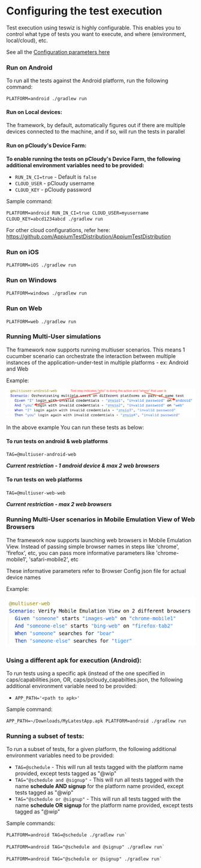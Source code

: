 # Configuring the test execution

Test execution using teswiz is highly configurable. This enables you to control what type of tests you want to execute, and where (environment, local/cloud), etc.

See all the [Configuration parameters here](ConfigurationParameters-README.md)

### Run on Android

To run all the tests against the Android platform, run the following command:

    PLATFORM=android ./gradlew run

#### Run on Local devices:

The framework, by default, automatically figures out if there are multiple devices connected to the machine, and if so,
will run the tests in parallel

#### Run on pCloudy's Device Farm:

**To enable running the tests on pCloudy's Device Farm, the following additional environment variables need to be provided:**

* `RUN_IN_CI=true` - Default is `false`
* `CLOUD_USER` - pCloudy username
* `CLOUD_KEY` - pCloudy password

Sample command:

    PLATFORM=android RUN_IN_CI=true CLOUD_USER=myusername CLOUD_KEY=abcd1234abcd ./gradlew run

For other cloud configurations, refer here: https://github.com/AppiumTestDistribution/AppiumTestDistribution

### Run on iOS

    PLATFORM=iOS ./gradlew run

### Run on Windows

    PLATFORM=windows ./gradlew run

### Run on Web

    PLATFORM=web ./gradlew run

### Running Multi-User simulations

The framework now supports running multiuser scenarios. This means 1 cucumber scenario can orchestrate the interaction between multiple instances of the application-under-test in multiple platforms - ex: Android and Web

Example:

![multi-user-example-annotated.png](multi-user-example-annotated.png)

In the above example
You can run these tests as below:

#### To run tests on **android & web** platforms

    TAG=@multiuser-android-web

**_Current restriction - 1 android device & max 2 web browsers_**

#### To run tests on **web** platforms

    TAG=@multiuser-web-web 

**_Current restriction - max 2 web browsers_**

### Running Multi-User scenarios in Mobile Emulation View of Web Browsers

The framework now supports launching web browsers in Mobile Emulation View.
Instead of passing simple browser names in steps like 'chrome', 'firefox', etc,
you can pass more informative parameters like 'chrome-mobile1', 'safari-mobile2', etc

These informative parameters refer to Browser Config json file for actual device names

Example:

![mobile-emulation-on-web-browser.png](mobile-emulation-on-web-browser.png)

### Using a different apk for execution (Android):

To run tests using a specific apk (instead of the one specified in caps/capabilities.json, OR,
caps/pcloudy_capabilties.json, the following additional environment variable need to be provided:

* `APP_PATH='<path to apk>'`

Sample command:

    APP_PATH=~/Downloads/MyLatestApp.apk PLATFORM=android ./gradlew run


### Running a subset of tests:

To run a subset of tests, for a given platform, the following additional environment variables need to be provided:

* `TAG=@schedule` - This will run all tests tagged with the platform name provided, except tests tagged as "@wip"
* `TAG="@schedule and @signup"` - This will run all tests tagged with the name **schedule AND signup** for the platform
  name provided, except tests tagged as "@wip"
* `TAG="@schedule or @signup"` - This will run all tests tagged with the name **schedule OR signup** for the platform
  name provided, except tests tagged as "@wip"

Sample commands:

    PLATFORM=android TAG=@schedule ./gradlew run`

    PLATFORM=android TAG="@schedule and @signup" ./gradlew run`

    PLATFORM=android TAG="@schedule or @signup" ./gradlew run`